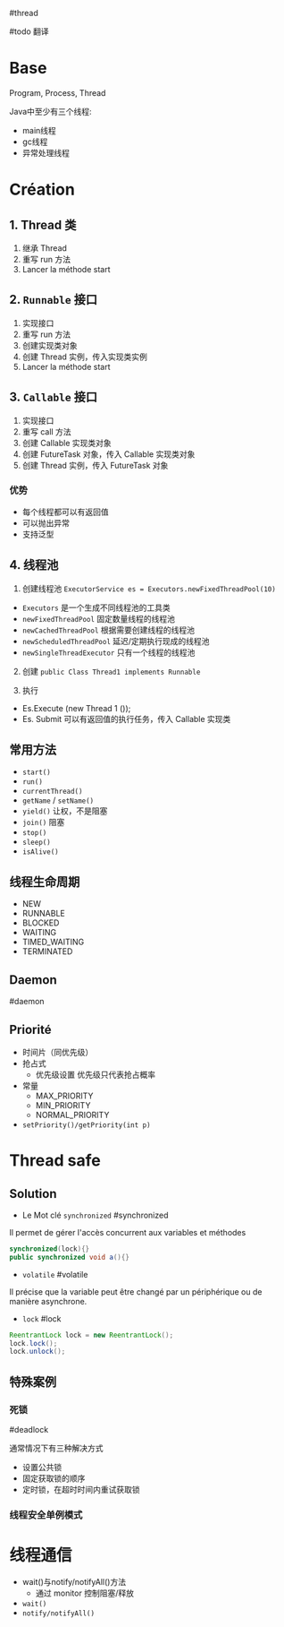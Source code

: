 #thread 

#todo 翻译

# Base

Program, Process, Thread

Java中至少有三个线程: 

- main线程
- gc线程
- 异常处理线程

# Création

## 1. Thread 类

1. 继承 Thread
2. 重写 run 方法
3. Lancer la méthode start

## 2. `Runnable` 接口

1. 实现接口
2. 重写 run 方法
3. 创建实现类对象
4. 创建 Thread 实例，传入实现类实例
5. Lancer la méthode start

## 3. `Callable` 接口

1. 实现接口
2. 重写 call 方法
3. 创建 Callable 实现类对象
4. 创建 FutureTask 对象，传入 Callable 实现类对象
5. 创建 Thread 实例，传入 FutureTask 对象

### 优势

- 每个线程都可以有返回值
- 可以抛出异常
- 支持泛型

## 4. 线程池

1. 创建线程池 `ExecutorService es = Executors.newFixedThreadPool(10)`

- `Executors` 是一个生成不同线程池的工具类
- `newFixedThreadPool` 固定数量线程的线程池
- `newCachedThreadPool` 根据需要创建线程的线程池
- `newScheduledThreadPool` 延迟/定期执行现成的线程池
- `newSingleThreadExecutor` 只有一个线程的线程池

2. 创建 `public Class Thread1 implements Runnable`

3. 执行

- Es.Execute (new Thread 1 ());
- Es. Submit 可以有返回值的执行任务，传入 Callable 实现类

## 常用方法

- `start()`
- `run()`
- `currentThread()`
- `getName` / `setName()`
- `yield()`  让权，不是阻塞
- `join()`  阻塞
- `stop()`
- `sleep()`
- `isAlive()`

## 线程生命周期

- NEW
- RUNNABLE
- BLOCKED
- WAITING
- TIMED_WAITING
- TERMINATED

## Daemon
#daemon

## Priorité

- 时间片（同优先级）
- 抢占式
	- 优先级设置
		优先级只代表抢占概率
- 常量
	- MAX_PRIORITY
	- MIN_PRIORITY
	- NORMAL_PRIORITY
- `setPriority()/getPriority(int p)`

# Thread safe

## Solution

- Le Mot clé `synchronized`
#synchronized 

Il permet de gérer l'accès concurrent aux variables et méthodes

```java
synchronized(lock){}
public synchronized void a(){}
```

- `volatile` 
#volatile 

Il précise que la variable peut être changé par un périphérique ou de manière asynchrone.

- `lock`
#lock

```java
ReentrantLock lock = new ReentrantLock();
lock.lock();
lock.unlock();
```

## 特殊案例

### 死锁
#deadlock 

通常情况下有三种解决方式
- 设置公共锁
- 固定获取锁的顺序
- 定时锁，在超时时间内重试获取锁

### 线程安全单例模式

# 线程通信

- wait()与notify/notifyAll()方法
	- 通过 monitor 控制阻塞/释放
- `wait()`
- `notify/notifyAll()`
